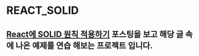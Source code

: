 # REACT_SOLID
## [React에 SOLID 원칙 적용하기](https://velog.io/@dev_boku/%EB%B2%88%EC%97%AD-React%EC%97%90-SOLID-%EC%9B%90%EC%B9%99-%EC%A0%81%EC%9A%A9%ED%95%98%EA%B8%B0) 포스팅을 보고 해당 글 속에 나온 예제를 연습 해보는 프로젝트 입니다.
